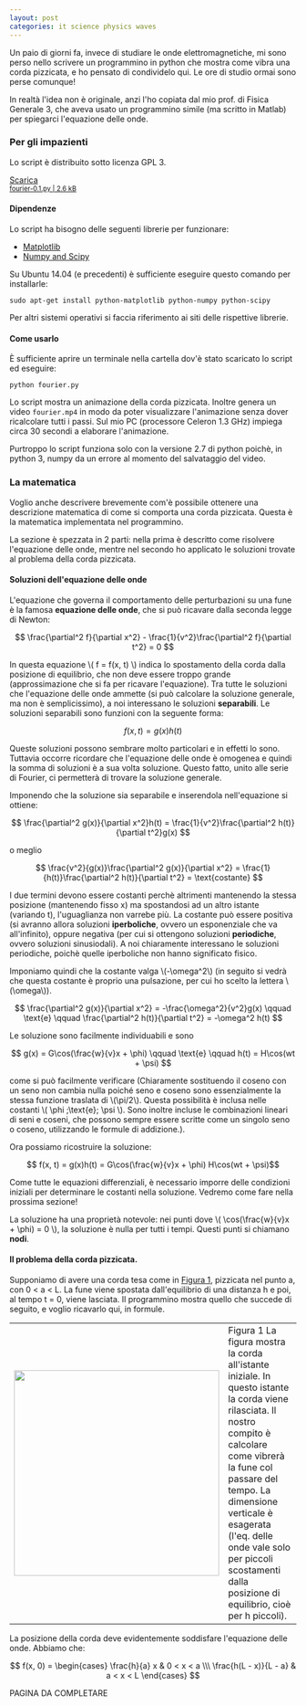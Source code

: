 ```yaml
---
layout: post
categories: it science physics waves
---
```


Un paio di giorni fa, invece di studiare le onde elettromagnetiche,
mi sono perso nello scrivere un programmino in python che mostra come vibra una corda pizzicata,
e ho pensato di condividelo qui. Le ore di studio ormai sono perse comunque!

In realtà l'idea non è originale, anzi l'ho copiata dal mio prof. di
Fisica Generale 3, che aveva usato un programmino simile (ma scritto in Matlab)
per spiegarci l'equazione delle onde.



### Per gli impazienti

Lo script è distribuito sotto licenza GPL 3.

<a href="{{ site.url }}/downloads/fourier-0.1.py" class="button">
  Scarica<br/>
  <small>fourier-0.1.py | 2.6 kB</small>
</a>

#### Dipendenze

Lo script ha bisogno delle seguenti librerie per funzionare:

 * [Matplotlib](http://matplotlib.org/)
 * [Numpy and Scipy](http://www.scipy.org/)

Su Ubuntu 14.04 (e precedenti) è sufficiente eseguire questo comando per installarle:

    sudo apt-get install python-matplotlib python-numpy python-scipy

Per altri sistemi operativi si faccia riferimento ai siti delle rispettive librerie.

#### Come usarlo

È sufficiente aprire un terminale nella cartella dov'è stato scaricato lo script ed eseguire:

    python fourier.py

Lo script mostra un animazione della corda pizzicata. Inoltre genera un video `fourier.mp4`
in modo da poter visualizzare l'animazione senza dover ricalcolare tutti i passi. Sul mio PC
(processore Celeron 1.3 GHz) impiega circa 30 secondi a elaborare l'animazione.

Purtroppo lo script funziona solo con la versione 2.7 di python poichè, in python 3, numpy da un errore
al momento del salvataggio del video.



### La matematica

<script type="text/javascript"
  src="https://cdn.mathjax.org/mathjax/latest/MathJax.js?config=TeX-AMS-MML_HTMLorMML">
</script>

Voglio anche descrivere brevemente com'è possibile ottenere una descrizione matematica di
come si comporta una corda pizzicata. Questa è la matematica implementata nel programmino.

La sezione è spezzata in 2 parti: nella prima è descritto come risolvere l'equazione
delle onde, mentre nel secondo ho applicato le soluzioni trovate al problema della
corda pizzicata.

#### Soluzioni dell'equazione delle onde

L'equazione che governa il comportamento delle perturbazioni su una fune è la famosa **equazione delle onde**,
che si può ricavare dalla seconda legge di Newton:

$$ \frac{\partial^2 f}{\partial x^2} - \frac{1}{v^2}\frac{\partial^2 f}{\partial t^2} = 0 $$

In questa equazione \\( f = f(x, t) \\) indica lo spostamento della corda dalla posizione di equilibrio,
che non deve essere troppo grande (approssimazione che si fa per ricavare l'equazione).
Tra tutte le soluzioni che l'equazione delle onde ammette (si può calcolare la soluzione generale,
ma non è semplicissimo), a noi interessano le soluzioni **separabili**. Le soluzioni separabili
sono funzioni con la seguente forma:

$$ f(x, t) = g(x)h(t) $$

Queste soluzioni possono sembrare molto particolari e in effetti lo sono. Tuttavia occorre ricordare
che l'equazione delle onde è omogenea e quindi la somma di soluzioni è a sua volta soluzione.
Questo fatto, unito alle serie di Fourier, ci permetterà di trovare la soluzione generale.

Imponendo che la soluzione sia separabile e inserendola nell'equazione si ottiene:

$$ \frac{\partial^2 g(x)}{\partial x^2}h(t) = \frac{1}{v^2}\frac{\partial^2 h(t)}{\partial t^2}g(x) $$

o meglio

$$ \frac{v^2}{g(x)}\frac{\partial^2 g(x)}{\partial x^2} = \frac{1}{h(t)}\frac{\partial^2 h(t)}{\partial t^2} = \text{costante} $$

I due termini devono essere costanti perchè altrimenti mantenendo la stessa posizione (mantenendo fisso x) ma spostandosi ad un altro
istante (variando t), l'uguaglianza non varrebe più. La costante può essere positiva (si avranno allora soluzioni
**iperboliche**, ovvero un esponenziale che va all'infinito), oppure negativa (per cui si ottengono soluzioni
**periodiche**, ovvero soluzioni sinusiodali). A noi chiaramente interessano le soluzioni periodiche, poichè quelle
iperboliche non hanno significato fisico.

Imponiamo quindi che la costante valga \\(-\omega^2\\) (in seguito si vedrà che questa costante è proprio
una pulsazione, per cui ho scelto la lettera \\(\omega\\)). 

$$ \frac{\partial^2 g(x)}{\partial x^2} = -\frac{\omega^2}{v^2}g(x) \qquad \text{e} \qquad \frac{\partial^2 h(t)}{\partial t^2} = -\omega^2 h(t) $$

Le soluzione sono facilmente individuabili e sono

$$ g(x) = G\cos(\frac{w}{v}x + \phi) \qquad \text{e} \qquad h(t) = H\cos(wt + \psi) $$

come si può facilmente verificare (Chiaramente sostituendo il coseno con un seno non cambia nulla
poiché seno e coseno sono essenzialmente la stessa funzione traslata di \\(\pi/2\\). Questa possibilità è inclusa
nelle costanti \\( \phi \;\text{e}\; \psi \\). Sono inoltre incluse le combinazioni lineari di seni e coseni,
che possono sempre essere scritte come un singolo seno o coseno, utilizzando le formule di addizione.).

Ora possiamo ricostruire la soluzione:

$$ f(x, t) = g(x)h(t) = G\cos(\frac{w}{v}x + \phi)  H\cos(wt + \psi)$$

Come tutte le equazioni differenziali, è necessario imporre delle condizioni iniziali per determinare le costanti
nella soluzione. Vedremo come fare nella prossima sezione!

La soluzione ha una proprietà notevole: nei punti dove \\( \cos(\frac{w}{v}x + \phi) = 0 \\), la
soluzione è nulla per tutti i tempi. Questi punti si chiamano **nodi**.

#### Il problema della corda pizzicata.

Supponiamo di avere una corda tesa come in <a href="#fig1">Figura 1</a>, pizzicata nel punto a, con 0 < a < L.
La fune viene spostata dall'equilibrio di una distanza h e poi, al tempo t = 0, viene lasciata.
Il programmino mostra quello che succede di seguito, e voglio ricavarlo qui, in formule.

<table class="sidecap"><tr>
  <td>
    <img src="{{ site.url }}/images/fourier/corda_pizzicata.svg" height="360" />
  </td>
  <td class="caption">
    <a name="fig1">Figura 1</a>
    La figura mostra la corda all'istante iniziale. In questo istante la corda viene rilasciata.
    Il nostro compito è calcolare come vibrerà la fune col passare del tempo. La dimensione verticale
    è esagerata (l'eq. delle onde vale solo per piccoli scostamenti dalla posizione di equilibrio,
    cioè per h piccoli).
  </td>
</tr></table>

La posizione della corda deve evidentemente soddisfare l'equazione delle onde. Abbiamo che:

$$ f(x, 0) = \begin{cases} \frac{h}{a} x & 0 < x < a \\\ \frac{h(L - x)}{L - a} & a < x < L \end{cases} $$

PAGINA DA COMPLETARE